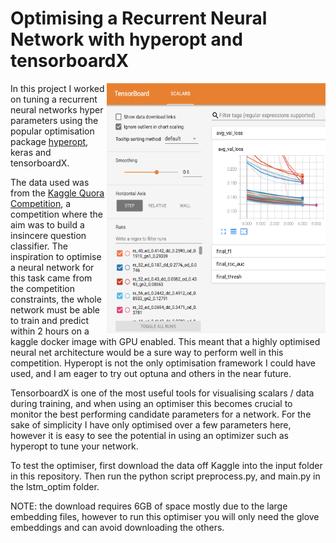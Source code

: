# Optimising a Recurrent Neural Network with hyperopt and tensorboardX

<img align="right" src="tensorboardXample.png" width=350 height=400/>

In this project I worked on tuning a recurrent neural networks hyper parameters using the popular optimisation package [hyperopt](https://github.com/hyperopt/hyperopt), keras and tensorboardX.

The data used was from the [Kaggle Quora Competition](https://www.kaggle.com/c/quora-insincere-questions-classification), a competition where the aim was to build a insincere question classifier. The inspiration to optimise a neural network for this task came from the competition constraints, the whole network must be able to train and predict within 2 hours on a kaggle docker image with GPU enabled. This meant that a highly optimised neural net architecture would be a sure way to perform well in this competition. Hyperopt is not the only optimisation framework I could have used, and I am eager to try out optuna and others in the near future. 

TensorboardX is one of the most useful tools for visualising scalars / data during training, and when using an optimiser this becomes crucial to monitor the best performing candidate parameters for a network. For the sake of simplicity I have only optimised over a few parameters here, however it is easy to see the potential in using an optimizer such as hyperopt to tune your network.

To test the optimiser, first download the data off Kaggle into the input folder in this repository. Then run the python script preprocess.py, and main.py in the lstm_optim folder.

NOTE: the download requires 6GB of space mostly due to the large embedding files, however to run this optimiser you will only need the glove embeddings and can avoid downloading the others. 

